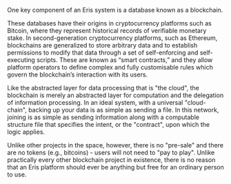 One key component of an Eris system is a database known as a blockchain. 

These databases have their origins in cryptocurrency platforms such as Bitcoin, where they represent historical records of verifiable monetary stake.  In second-generation cryptocurrency platforms, such as Ethereum, blockchains are generalized to store arbitrary data and to establish permissions to modify that data through a set of self-enforcing and self-executing scripts. These are known as “smart contracts,” and they allow platform operators to define complex and fully customisable rules which govern the blockchain’s interaction with its users. 

Like the abstracted layer for data processing that is "the cloud", the blockchain is merely an abstracted layer for computation and the delegation of information processing. In an ideal system, with a universal "cloud-chain", backing up your data is as simple as sending a file. In this network, joining is as simple as sending information along with a computable structure file that specifies the intent, or the "contract", upon which the logic applies.

Unlike other projects in the space, however, there is no "pre-sale" and there are no tokens (e.g., bitcoins) - users will not need to "pay to play". Unlike practically every other blockchain project in existence, there is no reason that an Eris platform should ever be anything but free for an ordinary person to use.
